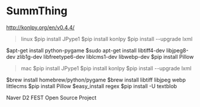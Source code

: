 # SummThing

http://konlpy.org/en/v0.4.4/

>linux
$pip install JPype1
$pip install konlpy
$pip install --upgrade lxml

$apt-get install python-pygame
$sudo apt-get install libtiff4-dev libjpeg8-dev zlib1g-dev libfreetype6-dev liblcms1-dev libwebp-dev
$pip install Pillow


>mac
$pip install JPype1
$pip install konlpy
$pip install --upgrade lxml

$brew install homebrew/python/pygame
$brew install libtiff libjpeg webp littlecms
$pip install Pillow
$easy_install regex
$pip install -U textblob

Naver D2 FEST Open Source Project

